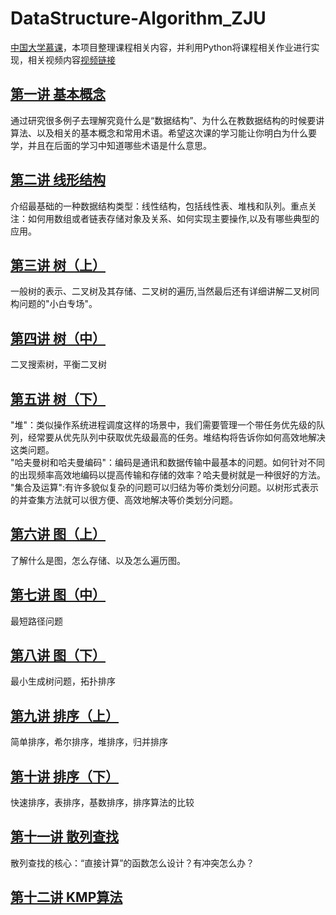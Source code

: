 # DataStructure-Algorithm_ZJU
[中国大学慕课](https://www.icourse163.org/course/zju0901-93001?from=study)，本项目整理课程相关内容，并利用Python将课程相关作业进行实现，相关视频内容[视频链接](https://www.bilibili.com/video/av18586085?from=search&seid=3036863598612909610)

## [第一讲 基本概念](https://github.com/CYBruce/DataStructure-Algorithm_ZJU/tree/week1/%E5%9F%BA%E6%9C%AC%E6%A6%82%E5%BF%B5)
通过研究很多例子去理解究竟什么是“数据结构”、为什么在教数据结构的时候要讲算法、以及相关的基本概念和常用术语。希望这次课的学习能让你明白为什么要学，并且在后面的学习中知道哪些术语是什么意思。
## [第二讲 线形结构](https://github.com/CYBruce/DataStructure-Algorithm_ZJU/tree/week1/%E7%BA%BF%E5%BD%A2%E7%BB%93%E6%9E%84)
介绍最基础的一种数据结构类型：线性结构，包括线性表、堆栈和队列。重点关注：如何用数组或者链表存储对象及关系、如何实现主要操作,以及有哪些典型的应用。
## [第三讲 树（上）](https://github.com/CYBruce/DataStructure-Algorithm_ZJU/tree/week1/%E6%A0%91%EF%BC%88%E4%B8%8A%EF%BC%89)
一般树的表示、二叉树及其存储、二叉树的遍历,当然最后还有详细讲解二叉树同构问题的"小白专场"。
## [第四讲 树（中）](https://github.com/CYBruce/DataStructure-Algorithm_ZJU/tree/week1/%E6%A0%91%EF%BC%88%E4%B8%AD%EF%BC%89)
二叉搜索树，平衡二叉树
## [第五讲 树（下）](https://github.com/CYBruce/DataStructure-Algorithm_ZJU/tree/week1/%E6%A0%91%EF%BC%88%E4%B8%8B%EF%BC%89)
 "堆"：类似操作系统进程调度这样的场景中，我们需要管理一个带任务优先级的队列，经常要从优先队列中获取优先级最高的任务。堆结构将告诉你如何高效地解决这类问题。<br>
"哈夫曼树和哈夫曼编码"：编码是通讯和数据传输中最基本的问题。如何针对不同的出现频率高效地编码以提高传输和存储的效率？哈夫曼树就是一种很好的方法。<br>
"集合及运算":有许多貌似复杂的问题可以归结为等价类划分问题。以树形式表示的并查集方法就可以很方便、高效地解决等价类划分问题。
## [第六讲 图（上）](https://github.com/CYBruce/DataStructure-Algorithm_ZJU/tree/week1/%E5%9B%BE%EF%BC%88%E4%B8%8A%EF%BC%89)
了解什么是图，怎么存储、以及怎么遍历图。
## [第七讲 图（中）](https://github.com/CYBruce/DataStructure-Algorithm_ZJU/tree/week1/%E5%9B%BE%EF%BC%88%E4%B8%AD%EF%BC%89)
最短路径问题
## [第八讲 图（下）](https://github.com/CYBruce/DataStructure-Algorithm_ZJU/tree/week1/%E5%9B%BE%EF%BC%88%E4%B8%8B%EF%BC%89)
最小生成树问题，拓扑排序
## [第九讲 排序（上）](https://github.com/CYBruce/DataStructure-Algorithm_ZJU/tree/week1/%E6%8E%92%E5%BA%8F%EF%BC%88%E4%B8%8A%EF%BC%89)
简单排序，希尔排序，堆排序，归并排序 
## [第十讲 排序（下）](https://github.com/CYBruce/DataStructure-Algorithm_ZJU/tree/week1/%E6%8E%92%E5%BA%8F%EF%BC%88%E4%B8%8B%EF%BC%89)
快速排序，表排序，基数排序，排序算法的比较
## [第十一讲 散列查找](https://github.com/CYBruce/DataStructure-Algorithm_ZJU/tree/week1/%E6%95%A3%E5%88%97%E6%9F%A5%E6%89%BE)
散列查找的核心：“直接计算”的函数怎么设计？有冲突怎么办？
## [第十二讲 KMP算法](https://github.com/CYBruce/DataStructure-Algorithm_ZJU/tree/week1/KMP%E7%AE%97%E6%B3%95)
